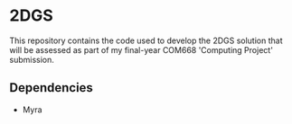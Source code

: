 ﻿# 2DGS
This repository contains the code used to develop the 2DGS solution that will 
be assessed as part of my final-year COM668 'Computing Project' submission.
## Dependencies
- Myra